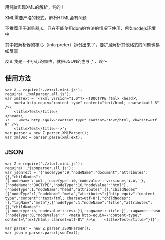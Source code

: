 用纯js实现XML的解析，纯的！

XML需要严格的模式，解析HTML会有问题

不推荐用于浏览器js，只在不能使用dom的方法的情况下使用，例如nodejs环境中

其中把解析器的核心（interpreter）拆分出来了，要扩展解析其他格式的问题也易如反掌

反正我是一不小心的蛋疼，就把JSON的也写了，诶～

使用方法
---

    var Z = require('./ztool.mini.js');
    require('./xmlparser.all.js');
    var xmlText = '<?xml version="1.0"?> <!DOCTYPE html> <head>\
        <meta http-equiv="content-type" content="text/html; charset=utf-8" />\
        <title>Test</title>\
    </head>\
    <!--  <meta http-equiv="content-type" content="text/html; charset=utf-8" />\
        <title>Test</title>-->';
    var parser = new Z.parser.XMLParser();
    var xmlDoc = parser.parse(xmlText);

JSON
---

    var Z = require('./ztool.mini.js');
    require('./jsonparser.all.js');
    var jsonText = '{"nodeType":9,"nodeName":"document","attributes":{},"childNodes":[{"nodeName":"xml","nodeType":10,"nodeValue":"version=\"1.0\""},{"nodeName":"DOCTYPE","nodeType":10,"nodeValue":"html"},{"nodeType":1,"nodeName":"head","attributes":{},"childNodes":[{"nodeType":1,"nodeName":"meta","attributes":{"http-equiv":"content-type","content":"text/html; charset=utf-8"},"childNodes":[],"tagName":"meta"},{"nodeType":1,"nodeName":"title","attributes":{},"childNodes":[{"nodeType":3,"nodeValue":"Test"}],"tagName":"title"}],"tagName":"head"},{"nodeType":8,"nodeValue":"  <meta http-equiv=\"content-type\" content=\"text/html; charset=utf-8\" />\n    <title>Test</title>"}]}';

    var parser = new Z.parser.JSONParser();
    var json = parser.parse(jsonText);

